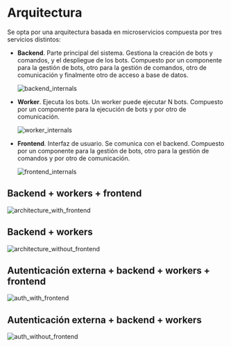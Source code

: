 # Arquitectura

Se opta por una arquitectura basada en microservicios compuesta por tres servicios distintos:

- **Backend**. Parte principal del sistema. Gestiona la creación de bots y comandos, y el despliegue de los bots. Compuesto por un componente para la gestión de bots, otro para la gestión de comandos, otro de comunicación y finalmente otro de acceso a base de datos.

  ![backend_internals](img/backend_internals.png)

- **Worker**. Ejecuta los bots. Un worker puede ejecutar N bots. Compuesto por un componente para la ejecución de bots y por otro de comunicación.

  ![worker_internals](img/worker_internals.png)

- **Frontend**. Interfaz de usuario. Se comunica con el backend. Compuesto por un componente para la gestión de bots, otro para la gestión de comandos y por otro de comunicación.

  ![frontend_internals](img/frontend_internals.png)

## Backend + workers + frontend

![architecture_with_frontend](img/architecture_with_frontend.png)

## Backend + workers

![architecture_without_frontend](img/architecture_without_frontend.png)

## Autenticación externa + backend + workers + frontend

![auth_with_frontend](img/auth_with_frontend.png)

## Autenticación externa + backend + workers

![auth_without_frontend](img/auth_without_frontend.png)
